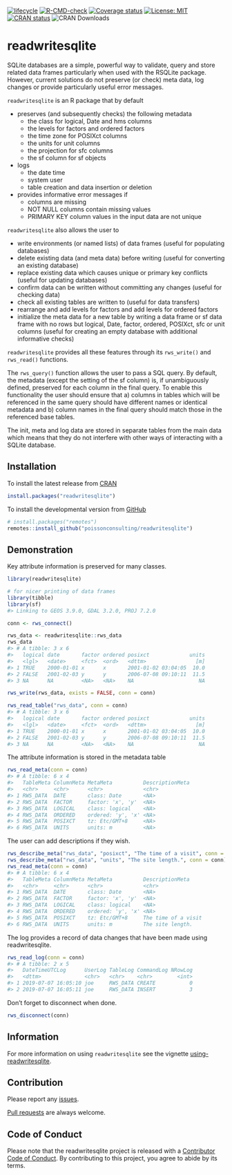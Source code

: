 
<!-- README.md is generated from README.Rmd. Please edit that file -->

<!-- badges: start -->

[![lifecycle](https://img.shields.io/badge/lifecycle-maturing-blue.svg)](https://www.tidyverse.org/lifecycle/#maturing)
[![R-CMD-check](https://github.com/poissonconsulting/readwritesqlite/workflows/R-CMD-check/badge.svg)](https://github.com/poissonconsulting/readwritesqlite/actions)
[![Coverage
status](https://codecov.io/gh/poissonconsulting/readwritesqlite/branch/master/graph/badge.svg)](https://codecov.io/github/poissonconsulting/readwritesqlite?branch=master)
[![License:
MIT](https://img.shields.io/badge/License-MIT-green.svg)](https://opensource.org/licenses/MIT)
[![CRAN
status](https://www.r-pkg.org/badges/version/readwritesqlite)](https://cran.r-project.org/package=readwritesqlite)
![CRAN Downloads](http://cranlogs.r-pkg.org/badges/readwritesqlite)
<!-- badges: end -->

# readwritesqlite

SQLite databases are a simple, powerful way to validate, query and store
related data frames particularly when used with the RSQLite package.
However, current solutions do not preserve (or check) meta data, log
changes or provide particularly useful error messages.

`readwritesqlite` is an R package that by default

  - preserves (and subsequently checks) the following metadata
      - the class for logical, Date and hms columns
      - the levels for factors and ordered factors
      - the time zone for POSIXct columns
      - the units for unit columns
      - the projection for sfc columns
      - the sf column for sf objects
  - logs
      - the date time
      - system user
      - table creation and data insertion or deletion
  - provides informative error messages if
      - columns are missing
      - NOT NULL columns contain missing values
      - PRIMARY KEY column values in the input data are not unique

`readwritesqlite` also allows the user to

  - write environments (or named lists) of data frames (useful for
    populating databases)
  - delete existing data (and meta data) before writing (useful for
    converting an existing database)
  - replace existing data which causes unique or primary key conflicts
    (useful for updating databases)
  - confirm data can be written without committing any changes (useful
    for checking data)
  - check all existing tables are written to (useful for data transfers)
  - rearrange and add levels for factors and add levels for ordered
    factors
  - initialize the meta data for a new table by writing a data frame or
    sf data frame with no rows but logical, Date, factor, ordered,
    POSIXct, sfc or unit columns (useful for creating an empty database
    with additional informative checks)

`readwritesqlite` provides all these features through its `rws_write()`
and `rws_read()` functions.

The `rws_query()` function allows the user to pass a SQL query. By
default, the metadata (except the setting of the sf column) is, if
unambiguously defined, preserved for each column in the final query. To
enable this functionality the user should ensure that a) columns in
tables which will be referenced in the same query should have different
names or identical metadata and b) column names in the final query
should match those in the referenced base tables.

The init, meta and log data are stored in separate tables from the main
data which means that they do not interfere with other ways of
interacting with a SQLite database.

## Installation

To install the latest release from [CRAN](https://cran.r-project.org)

``` r
install.packages("readwritesqlite")
```

To install the developmental version from
[GitHub](https://github.com/poissonconsulting/readwritesqlite)

``` r
# install.packages("remotes")
remotes::install_github("poissonconsulting/readwritesqlite")
```

## Demonstration

Key attribute information is preserved for many classes.

``` r
library(readwritesqlite)

# for nicer printing of data frames
library(tibble)
library(sf)
#> Linking to GEOS 3.9.0, GDAL 3.2.0, PROJ 7.2.0

conn <- rws_connect()

rws_data <- readwritesqlite::rws_data
rws_data
#> # A tibble: 3 x 6
#>   logical date       factor ordered posixct             units
#>   <lgl>   <date>     <fct>  <ord>   <dttm>                [m]
#> 1 TRUE    2000-01-01 x      x       2001-01-02 03:04:05  10.0
#> 2 FALSE   2001-02-03 y      y       2006-07-08 09:10:11  11.5
#> 3 NA      NA         <NA>   <NA>    NA                     NA

rws_write(rws_data, exists = FALSE, conn = conn)

rws_read_table("rws_data", conn = conn)
#> # A tibble: 3 x 6
#>   logical date       factor ordered posixct             units
#>   <lgl>   <date>     <fct>  <ord>   <dttm>                [m]
#> 1 TRUE    2000-01-01 x      x       2001-01-02 03:04:05  10.0
#> 2 FALSE   2001-02-03 y      y       2006-07-08 09:10:11  11.5
#> 3 NA      NA         <NA>   <NA>    NA                     NA
```

The attribute information is stored in the metadata table

``` r
rws_read_meta(conn = conn)
#> # A tibble: 6 x 4
#>   TableMeta ColumnMeta MetaMeta          DescriptionMeta
#>   <chr>     <chr>      <chr>             <chr>          
#> 1 RWS_DATA  DATE       class: Date       <NA>           
#> 2 RWS_DATA  FACTOR     factor: 'x', 'y'  <NA>           
#> 3 RWS_DATA  LOGICAL    class: logical    <NA>           
#> 4 RWS_DATA  ORDERED    ordered: 'y', 'x' <NA>           
#> 5 RWS_DATA  POSIXCT    tz: Etc/GMT+8     <NA>           
#> 6 RWS_DATA  UNITS      units: m          <NA>
```

The user can add descriptions if they wish.

``` r
rws_describe_meta("rws_data", "posixct", "The time of a visit", conn = conn)
rws_describe_meta("rws_data", "units", "The site length.", conn = conn)
rws_read_meta(conn = conn)
#> # A tibble: 6 x 4
#>   TableMeta ColumnMeta MetaMeta          DescriptionMeta    
#>   <chr>     <chr>      <chr>             <chr>              
#> 1 RWS_DATA  DATE       class: Date       <NA>               
#> 2 RWS_DATA  FACTOR     factor: 'x', 'y'  <NA>               
#> 3 RWS_DATA  LOGICAL    class: logical    <NA>               
#> 4 RWS_DATA  ORDERED    ordered: 'y', 'x' <NA>               
#> 5 RWS_DATA  POSIXCT    tz: Etc/GMT+8     The time of a visit
#> 6 RWS_DATA  UNITS      units: m          The site length.
```

The log provides a record of data changes that have been made using
readwritesqlite.

``` r
rws_read_log(conn = conn)
#> # A tibble: 2 x 5
#>   DateTimeUTCLog      UserLog TableLog CommandLog NRowLog
#>   <dttm>              <chr>   <chr>    <chr>        <int>
#> 1 2019-07-07 16:05:10 joe     RWS_DATA CREATE           0
#> 2 2019-07-07 16:05:11 joe     RWS_DATA INSERT           3
```

Don’t forget to disconnect when done.

``` r
rws_disconnect(conn)
```

## Information

For more information on using `readwritesqlite` see the vignette
[using-readwritesqlite](https://poissonconsulting.github.io/readwritesqlite/articles/using-readwritesqlite.html).

## Contribution

Please report any
[issues](https://github.com/poissonconsulting/readwritesqlite/issues).

[Pull
requests](https://github.com/poissonconsulting/readwritesqlite/pulls)
are always welcome.

## Code of Conduct

Please note that the readwritesqlite project is released with a
[Contributor Code of
Conduct](https://contributor-covenant.org/version/2/0/CODE_OF_CONDUCT.html).
By contributing to this project, you agree to abide by its terms.
